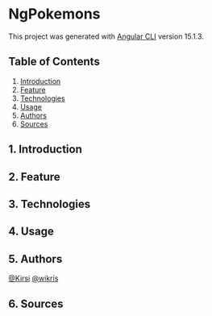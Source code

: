 # NgPokemons

This project was generated with [Angular CLI](https://github.com/angular/angular-cli) version 15.1.3.

## Table of Contents
1. [Introduction](#intro)
2. [Feature](#feats)
3. [Technologies](#tech)
4. [Usage](#use)
5. [Authors](#aut)
6. [Sources](#sou)

<a name="aut"></a>
## 1. Introduction

<a name="aut"></a>
## 2. Feature

<a name="aut"></a>
## 3. Technologies

<a name="aut"></a>
## 4. Usage

<a name="aut"></a>
## 5. Authors
[@Kirsi](https://github.com/KipaTa)
[@wikris](https://github.com/wikris)

<a name="aut"></a>
## 6. Sources
